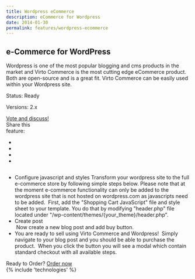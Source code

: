 ```yaml
---
title: Wordpress eCommerce
description: eCommerce for Wordpress
date: 2014-01-30
permalink: features/wordpress-ecommerce
---
```

<article role="main" class="main">
	<div class="features">
		<div class="responsive">
			<h1 class="title">e-Commerce for WordPress</h1>
		</div>
		<div class="features-content clearfix">
			<div class="responsive">
                <div class="feature-descr">
					Wordpress is one of the most popular blogging and cms products in the market and Virto Commerce is the most cutting edge eCommerce product. Both are open-source and 
					is a great fit. Virto Commerce can be easily used within your Wordpress site. 
				</div>
			</div>
		</div>
		<div class="features-meta clearfix">
			<div class="responsive">
				<div class="column">
					<div class="feature-info">
						<p>Status: Ready</p>
						<p>Versions: 2.x</p>
					</div>
                    <a class="button white large" href="http://help.virtocommerce.com/support/home" target="_blank">Vote and discuss!</a>
				</div>
				<div class="column">
					<div class="feauture-soc">
						<span class="feauture-soc_name">Share this <br>feature:</span>
						<ul class="list __inline __socials">
                            <li class="list-item">
                                <a target="_blank" href="http://twitter.com/share?url=https://virtocommerce.com/features/wordpress-ecommerce"></a>
                            </li>
                            <li class="list-item fb">
                                <a target="_blank" href="//www.facebook.com/sharer.php?u=https://virtocommerce.com/features/wordpress-ecommerce"></a>
                            </li>
							<li class="list-item plus">
                                <a target="_blank" href="http://plus.google.com/share?url=https://virtocommerce.com/features/uwordpress-ecommerce"></a>
							</li>
							<li class="list-item ln">
								<a target="_blank" href="http://www.linkedin.com/company/virtoway/virto-commerce-788516/product?trk=biz_product"></a>
							</li>
						</ul>
					</div>
				</div>
			</div>
		</div>
		<div class="features-list __responsive">
			<ul class="list">
				<li class="list-item">
					<span class="title">Configure javascript and styles</span>
					<span class="descr">
						Transform your wordpress site to the full e-commerce store by following simple steps below. Please note that at the moment e-commerce functionality can only be added to the wordpress site that is not hosted on wordpress.com as javascripts need to be added.
					</span>
                    <img alt="" src="https://cloud.githubusercontent.com/assets/16013311/18549886/857e655a-7b51-11e6-9d5e-f43344d6f9c2.png">
					<span class="descr">
						First, add the "Shopping Cart JavaScript" file and style sheet to your template. You do that by modifying "header.php" file located under "/wp-content/themes/{your_theme}/header.php".
					</span>
				</li>
				<li class="list-item">
					<div class="title">Create post</div>
                    <img alt="" src="https://cloud.githubusercontent.com/assets/16013311/18549914/aaab1eb8-7b51-11e6-9d02-5efb52574a08.png">
					<span class="descr">
						Now create a new blog post and add buy button.
					</span>
				</li>
                <li class="list-item">
                    <span class="title">You are ready to sell using Virto Commerce and Wordpress!</span>
                    <img alt="" src="https://cloud.githubusercontent.com/assets/16013311/18549893/938759f4-7b51-11e6-92cd-25a6346beb88.png">
					<span class="descr">
						Simply navigate to your blog post and you should be able to purchase the product.
					</span>
					<img alt="" src="https://cloud.githubusercontent.com/assets/16013311/18549930/c01ecb00-7b51-11e6-8562-f53c0cdbbf02.png">
					<span class="descr">
						When you click the button you will see a modal which contain standard checkout with all available steps.
					</span>
                </li>
			</ul>
		</div>
	</div>
	<div class="try-it">
		<span class="try-it-text">Ready to Order?</span> <a class="button fill" href="/contact-us">Order now</a>
	</div>
	{% include 'technologies' %}
</article>
